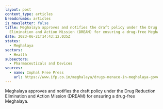 ```yaml
---
layout: post
content_type: articles
breadcrumbs: articles
is_newsletter: false
title: Meghalaya approves and notifies the draft policy under the Drug Reduction
  Elimination and Action Mission (DREAM) for ensuring a drug-free Meghalaya
date: 2023-06-21T14:43:12.035Z
states:
  - Meghalaya
sectors:
  - Health
subsectors:
  - Pharmaceuticals and Devices
sources:
  - name: Imphal Free Press
    url: https://www.ifp.co.in/meghalaya/drugs-menace-in-meghalaya-government-approves-draft-policy-under-dream
---
```

Meghalaya approves and notifies the draft policy under the Drug Reduction Elimination and Action Mission (DREAM) for ensuring a drug-free Meghalaya.
